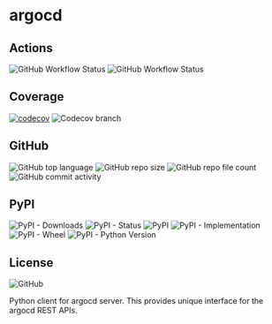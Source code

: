 argocd
======

## Actions
![GitHub Workflow Status](https://img.shields.io/github/workflow/status/onlinejudge95/argocd/ArgoPy%20CI)
![GitHub Workflow Status](https://img.shields.io/github/workflow/status/onlinejudge95/argocd/Production%20CD?label=release)

## Coverage
[![codecov](https://codecov.io/gh/onlinejudge95/argocd/branch/master/graph/badge.svg?token=GMiBQNT6jf)](https://codecov.io/gh/onlinejudge95/argocd)
![Codecov branch](https://img.shields.io/codecov/c/github/onlinejudge95/argocd/master?label=master%20coverage)

## GitHub
![GitHub top language](https://img.shields.io/github/languages/top/onlinejudge95/argocd)
![GitHub repo size](https://img.shields.io/github/repo-size/onlinejudge95/argocd)
![GitHub repo file count](https://img.shields.io/github/directory-file-count/onlinejudge95/argocd)
![GitHub commit activity](https://img.shields.io/github/commit-activity/m/onlinejudge95/argocd)

## PyPI
![PyPI - Downloads](https://img.shields.io/pypi/dm/argocd)
![PyPI - Status](https://img.shields.io/pypi/status/argocd)
![PyPI](https://img.shields.io/pypi/v/argocd)
![PyPI - Implementation](https://img.shields.io/pypi/implementation/argocd)
![PyPI - Wheel](https://img.shields.io/pypi/wheel/argocd)
![PyPI - Python Version](https://img.shields.io/pypi/pyversions/argocd)

## License
![GitHub](https://img.shields.io/github/license/onlinejudge95/argocd)

Python client for argocd server. This provides unique interface for the argocd REST APIs.
